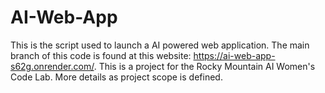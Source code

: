 # AI-Web-App
This is the script used to launch a AI powered web application. The main branch of this code is found at this website: https://ai-web-app-s62g.onrender.com/. This is a project for the Rocky Mountain AI Women's Code Lab. More details as project scope is defined.
